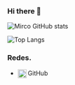 ### Hi there 👋

![Mirco GitHub stats](https://github-readme-stats.vercel.app/api?username=Mirco874&show_icons=true&theme=radical)

![Top Langs](https://github-readme-stats.vercel.app/api/top-langs/?username=Mirco874)

### Redes.

- GitHub [<img align="left" alt="logo github" src="https://cdn-icons-png.flaticon.com/512/25/25231.png" width="20px" height=20px />][Github]

[Github]: https://github.com/Mirco874
